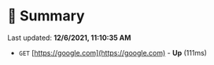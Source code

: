 # 📖 Summary
Last updated: **12/6/2021, 11:10:35 AM**

- `GET` [https://google.com](https://google.com) - **Up** (111ms)
